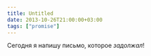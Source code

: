 ```yaml
---
title: Untitled
date: 2013-10-26T21:00:00+03:00
tags: ["promise"]
---
```


Сегодня я напишу письмо, которое _задолжал_!
